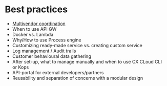 # Best practices

* [Multivendor coordination](best-practices/multivendor-coordination.md)
* When to use API GW
* Docker vs. Lambda
* Why/How to use Process engine
* Customizing ready-made service vs. creating custom service 
* Log management / Audit trails
* Customer behavioural data gathering
* After set-up, what to manage manually and when to use CX CLoud CLI or Kops
* API-portal for external developers/partners
* Reusability and separation of concerns with a modular design
